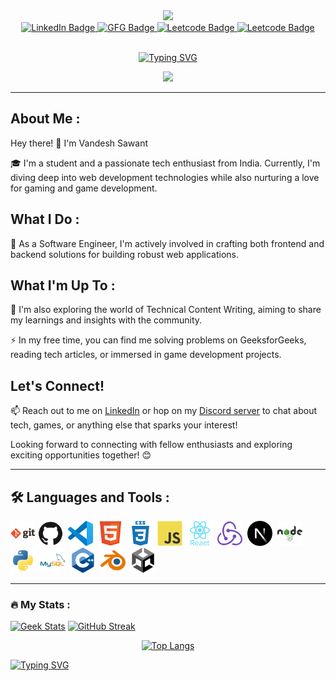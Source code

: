 <div id="header" align="center">
  <img src="https://media.giphy.com/media/v1.Y2lkPTc5MGI3NjExZ3B3NmVvaDRzeGgyb255c25qemp5amNnZ2t4bnlqZjVyM2h1Ynk4cCZlcD12MV9pbnRlcm5hbF9naWZfYnlfaWQmY3Q9cw/WIQ0N0OUvei1OW1h9Z/giphy.gif"     width="150"/>
  <div id="badges">
        <a href="https://www.linkedin.com/in/vandesh-sawant-410573246/">
            <img src="https://img.shields.io/badge/LinkedIn-blue?style=flat&logo=linkedin&logoColor=white" alt="LinkedIn Badge"/>
        </a>
        <a href="https://auth.geeksforgeeks.org/user/vandeshsawant/?utm_source=geeksforgeeks&utm_medium=my_profile&utm_campaign=auth_user">
            <img src="https://img.shields.io/badge/GeekforGeeks-2F8D46?style=flat&logo=geeksforgeeks&logoColor=white" alt="GFG Badge"/>
        </a>
        <a href="https://leetcode.com/vandesh303/">
            <img src="https://img.shields.io/badge/Leetcode-FFA116?style=flat&logo=leetcode&logoColor=white" alt="Leetcode Badge"/>
        </a>
        <a href="https://discordapp.com/users/770940186301038594">
            <img src="https://img.shields.io/badge/Discord-5865F2?style=flat&logo=discord&logoColor=white" alt="Leetcode Badge"/>
        </a>
    </div>
    <img src="https://komarev.com/ghpvc/?username=VandeshSawant&style=flat-square&color=blue" alt=""/>
<!--     <h1>
        नमस्कार विश्व
        <img src="https://media.giphy.com/media/hvRJCLFzcasrR4ia7z/giphy.gif" width="30px"/>
    </h1> -->
  
  [![Typing SVG](https://readme-typing-svg.demolab.com?font=Fira+Code&size=50&duration=6000&pause=1000&color=FF7722&center=true&vCenter=true&random=false&width=1305&height=150&lines=%E0%A4%A8%E0%A4%AE%E0%A4%B8%E0%A5%8D%E0%A4%95%E0%A4%BE%E0%A4%B0+%E0%A4%B5%E0%A4%BF%E0%A4%B6%E0%A5%8D%E0%A4%B5+%F0%9F%99%8F)](https://git.io/typing-svg)
  
</div>

<div align="center">
  <img src="https://raw.githubusercontent.com/saadeghi/saadeghi/master/dino.gif"/>
</div>

---

## About Me :
Hey there! 👋 I'm Vandesh Sawant

🎓 I'm a student and a passionate tech enthusiast from India. Currently, I'm diving deep into web development technologies while also nurturing a love for gaming and game development.

## What I Do :
🔭 As a Software Engineer, I'm actively involved in crafting both frontend and backend solutions for building robust web applications.

## What I'm Up To :
🌱 I'm also exploring the world of Technical Content Writing, aiming to share my learnings and insights with the community.

⚡ In my free time, you can find me solving problems on GeeksforGeeks, reading tech articles, or immersed in game development projects.

## Let's Connect!
📫 Reach out to me on [LinkedIn](https://www.linkedin.com/in/vandesh-sawant-410573246/) or hop on my [Discord server](https://discord.gg/yrunp7fp76) to chat about tech, games, or anything else that sparks your interest!

Looking forward to connecting with fellow enthusiasts and exploring exciting opportunities together! 😊

---

## :hammer_and_wrench: Languages and Tools :
<div>
  <img src="https://github.com/devicons/devicon/blob/master/icons/git/git-original-wordmark.svg" title="Git" **alt="Git" width="40" height="40"/>
  <img src="https://github.com/devicons/devicon/blob/master/icons/github/github-original.svg" title="github" alt="Github" width="40" height="40"/>&nbsp;
  <img src="https://github.com/devicons/devicon/blob/master/icons/vscode/vscode-original.svg" title="VScode" alt="VScode" width="40" height="40"/>&nbsp;
  <img src="https://github.com/devicons/devicon/blob/master/icons/html5/html5-original.svg" title="HTML5" alt="HTML" width="40" height="40"/>&nbsp;
  <img src="https://github.com/devicons/devicon/blob/master/icons/css3/css3-plain-wordmark.svg"  title="CSS3" alt="CSS" width="40" height="40"/>&nbsp;
  <img src="https://github.com/devicons/devicon/blob/master/icons/javascript/javascript-original.svg" title="JavaScript" alt="JavaScript" width="40" height="40"/>&nbsp;
  <img src="https://github.com/devicons/devicon/blob/master/icons/react/react-original-wordmark.svg" title="React" alt="React" width="40" height="40"/>&nbsp;
  <img src="https://github.com/devicons/devicon/blob/master/icons/redux/redux-original.svg" title="Redux" alt="Redux " width="40" height="40"/>&nbsp;
  <img src="https://github.com/devicons/devicon/blob/master/icons/nextjs/nextjs-original.svg" title="MextJS" alt="NextJS" width="40" height="40"/>&nbsp;
  <img src="https://github.com/devicons/devicon/blob/master/icons/nodejs/nodejs-original-wordmark.svg" title="NodeJS" alt="NodeJS" width="40" height="40"/>&nbsp;
  <img src="https://github.com/devicons/devicon/blob/master/icons/python/python-original.svg" title="Python" alt="Python" width="40" height="40"/>&nbsp;
  <img src="https://github.com/devicons/devicon/blob/master/icons/mysql/mysql-original-wordmark.svg" title="MySQL"  alt="MySQL" width="40" height="40"/>&nbsp;
  <img src="https://github.com/devicons/devicon/blob/master/icons/cplusplus/cplusplus-original.svg" title="cpp" alt="cpp" width="40" height="40"/>&nbsp;
  <img src="https://github.com/devicons/devicon/blob/master/icons/blender/blender-original.svg" title="Blender" alt="Blender" width="40" height="40"/>&nbsp;
  <img src="https://github.com/devicons/devicon/blob/master/icons/unity/unity-original.svg" title="Unity" alt="Unity" width="40" height="40"/>&nbsp;
</div>

---

### :fire: My Stats :
  
[![Geek Stats](https://github-readme-stats.vercel.app/api?username=VandeshSawant&layout=compact&theme=vision-friendly-dark)](https://github.com/anuraghazra/github-readme-stats)
[![GitHub Streak](https://github-readme-streak-stats.herokuapp.com?user=VandeshSawant&theme=highcontrast&border_radius=3)](https://git.io/streak-stats)

<div id="header" align="center">
  
  [![Top Langs](https://github-readme-stats.vercel.app/api/top-langs/?username=VandeshSawant&layout=compact&theme=vision-friendly-dark)](https://github.com/anuraghazra/github-readme-stats)
  
</div>

[![Typing SVG](https://readme-typing-svg.demolab.com?font=Fira+Code&size=50&duration=6000&pause=1000&color=4169E1&center=true&vCenter=true&random=false&width=1305&height=150&lines=Thats+all+for+now+%F0%9F%98%84)](https://git.io/typing-svg)


  

<!--
**VandeshSawant/VandeshSawant** is a ✨ _special_ ✨ repository because its `README.md` (this file) appears on your GitHub profile.

Here are some ideas to get you started:

- 🔭 I’m currently working on ...
- 🌱 I’m currently learning ...
- 👯 I’m looking to collaborate on ...
- 🤔 I’m looking for help with ...
- 💬 Ask me about ...
- 📫 How to reach me: ...
- 😄 Pronouns: ...
- ⚡ Fun fact: ...
-->
